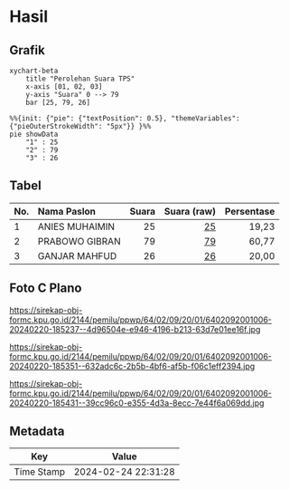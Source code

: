 # Hasil

## Grafik

```mermaid
xychart-beta
    title "Perolehan Suara TPS"
    x-axis [01, 02, 03]
    y-axis "Suara" 0 --> 79
    bar [25, 79, 26]
```

```mermaid
%%{init: {"pie": {"textPosition": 0.5}, "themeVariables": {"pieOuterStrokeWidth": "5px"}} }%%
pie showData
    "1" : 25
    "2" : 79
    "3" : 26
```

## Tabel

| No. | Nama Paslon    | Suara | Suara (raw) | Persentase |
|:--- |:-------------- | -----:| -----------:| ----------:|
| 1   | ANIES MUHAIMIN | 25    | [25][p-1]   | 19,23      |
| 2   | PRABOWO GIBRAN | 79    | [79][p-2]   | 60,77      |
| 3   | GANJAR MAHFUD  | 26    | [26][p-3]   | 20,00      |


[p-1]: https://github.com/gigit-pemilu/pemilu-2024-64-kalimantan-timur/blob/main/pilpres/hitung-suara/sub/64-kalimantan-timur/sub/02-kutai-kartanegara/sub/09-kenohan/sub/2001-lamin-telihan/sub/006-tps/sub/paslon-1.txt
[p-2]: https://github.com/gigit-pemilu/pemilu-2024-64-kalimantan-timur/blob/main/pilpres/hitung-suara/sub/64-kalimantan-timur/sub/02-kutai-kartanegara/sub/09-kenohan/sub/2001-lamin-telihan/sub/006-tps/sub/paslon-2.txt
[p-3]: https://github.com/gigit-pemilu/pemilu-2024-64-kalimantan-timur/blob/main/pilpres/hitung-suara/sub/64-kalimantan-timur/sub/02-kutai-kartanegara/sub/09-kenohan/sub/2001-lamin-telihan/sub/006-tps/sub/paslon-3.txt

## Foto C Plano

https://sirekap-obj-formc.kpu.go.id/2144/pemilu/ppwp/64/02/09/20/01/6402092001006-20240220-185237--4d96504e-e946-4196-b213-63d7e01ee16f.jpg

https://sirekap-obj-formc.kpu.go.id/2144/pemilu/ppwp/64/02/09/20/01/6402092001006-20240220-185351--632adc6c-2b5b-4bf6-af5b-f06c1eff2394.jpg

https://sirekap-obj-formc.kpu.go.id/2144/pemilu/ppwp/64/02/09/20/01/6402092001006-20240220-185431--39cc96c0-e355-4d3a-8ecc-7e44f6a069dd.jpg


## Metadata

| Key        | Value               |
| ---------- | ------------------- |
| Time Stamp | 2024-02-24 22:31:28 |




